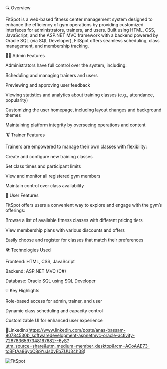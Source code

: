 🔍 Overview

FitSpot is a web-based fitness center management system designed to enhance the efficiency of gym operations by providing customized interfaces for administrators, trainers, and users. Built using HTML, CSS, JavaScript, and the ASP.NET MVC framework with a backend powered by Oracle SQL (via SQL Developer), FitSpot offers seamless scheduling, class management, and membership tracking.

👩‍💼 Admin Features

Administrators have full control over the system, including:

Scheduling and managing trainers and users

Previewing and approving user feedback

Viewing statistics and analytics about training classes (e.g., attendance, popularity)

Customizing the user homepage, including layout changes and background themes

Maintaining platform integrity by overseeing operations and content

🏋️ Trainer Features

Trainers are empowered to manage their own classes with flexibility:

Create and configure new training classes

Set class times and participant limits

View and monitor all registered gym members

Maintain control over class availability

🙋 User Features

FitSpot offers users a convenient way to explore and engage with the gym’s offerings:

Browse a list of available fitness classes with different pricing tiers

View membership plans with various discounts and offers

Easily choose and register for classes that match their preferences

🛠 Technologies Used

Frontend: HTML, CSS, JavaScript

Backend: ASP.NET MVC (C#)

Database: Oracle SQL using SQL Developer

💡 Key Highlights

Role-based access for admin, trainer, and user

Dynamic class scheduling and capacity control

Customizable UI for enhanced user experience


🔗Linkedin:(https://www.linkedin.com/posts/anas-bassam-90784530b_softwaredevelopment-aspnetmvc-oracle-activity-7287836597348167682--6yS?utm_source=share&utm_medium=member_desktop&rcm=ACoAAE73-tcBFtAa86yoC8pYuJs0vEbZUU34h38)

![FitSpot](https://github.com/user-attachments/assets/c6eaeffe-d84e-45f0-bc2b-5a056ced18f9)
